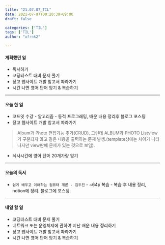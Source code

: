 ```yaml
---
title: "21.07.07_TIL"
date: 2021-07-07T00:20:30+09:00
draft: false

categories: ['TIL']
tags: ['TIL']
author: "xfrnk2"

---
```

#### 계획했던 일
+ 독서하기
+ 코딩테스트 대비 문제 풀기
+ 장고 웹사이트 개발 참고서 따라가기
+ 시간 나면 영어 단어 암기 & 복습하기
---
#### 오늘 한 일
+ 코드잇 수강 - 알고리즘 - 동적 프로그래밍, 배운 내용 정리후 블로그 포스팅
+ 장고 웹사이트 개발 참고서 따라가기
> Album과 Photo 편집기능 추가(CRUD), 그런데 ALBUM과 PHOTO Listview가 구분되지 않고 같은 내용을 출력하는 문제 발생.(template상에는 차이가 나타나지만 view딴에 문제가 있는 것으로 보임).
+ 식사시간에 영어 단어 20개가량 암기
---
#### 오늘의 독서
+ `쉽게 배우고 이해하는 컴퓨터 개론 - 김두진` - ~64p 복습 - 복습 후 내용 정리, notion에 정리. 블로그에 포스팅.
---
#### 내일 할 일 

+ 코딩테스트 대비 문제 풀기
+ 네트워크 또는 운영체제에 관하여 지난 배운 내용 정리하기
+ 장고 웹사이트 개발 참고서 따라가기
+ 시간 나면 영어 단어 암기 & 복습하기
